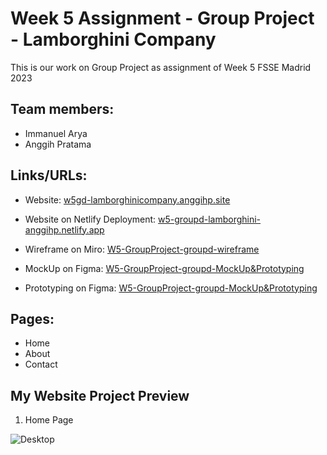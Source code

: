 # Week 5 Assignment - Group Project - Lamborghini Company

This is our work on Group Project as assignment of Week 5
FSSE Madrid 2023

## Team members:

- Immanuel Arya
- Anggih Pratama

## Links/URLs:

- Website: [w5gd-lamborghinicompany.anggihp.site](http://w5gd-lamborghinicompany.anggihp.site/)

- Website on Netlify Deployment: [w5-groupd-lamborghini-anggihp.netlify.app](https://w5-groupd-lamborghini-anggihp.netlify.app/)

- Wireframe on Miro: [W5-GroupProject-groupd-wireframe](https://miro.com/app/board/uXjVPpQ9OSU=/)

- MockUp on Figma: [W5-GroupProject-groupd-MockUp&Prototyping](https://www.figma.com/file/MzVVRCsUrWzau8hmM8px8W/W5-GroupProject-groupd-MockUp%26Prototyping)

- Prototyping on Figma: [W5-GroupProject-groupd-MockUp&Prototyping](https://www.figma.com/proto/MzVVRCsUrWzau8hmM8px8W/W5-GroupProject-groupd-MockUp%26Prototyping)

## Pages:

- Home
- About
- Contact

## My Website Project Preview

1. Home Page

![Desktop](assets/home.JPG)
